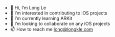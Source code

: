 - 👋 Hi, I’m Long Le
- 👀 I’m interested in contributing to iOS projects
- 🌱 I’m currently learning ARKit
- 💞️ I’m looking to collaborate on any iOS projects
- 📫 How to reach me long@longkle.com

<!---
LongLe/King0fSpace is a ✨ special ✨ repository because its `README.md` (this file) appears on your GitHub profile.
You can click the Preview link to take a look at your changes.
--->
